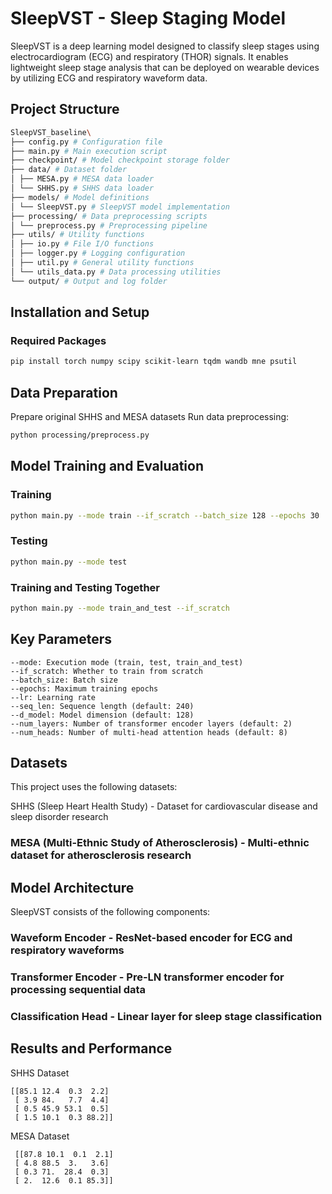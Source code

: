# SleepVST - Sleep Staging Model

SleepVST is a deep learning model designed to classify sleep stages using electrocardiogram (ECG) and respiratory (THOR) signals. It enables lightweight sleep stage analysis that can be deployed on wearable devices by utilizing ECG and respiratory waveform data.

## Project Structure
```bash
SleepVST_baseline\
├── config.py # Configuration file 
├── main.py # Main execution script 
├── checkpoint/ # Model checkpoint storage folder 
├── data/ # Dataset folder 
│ ├── MESA.py # MESA data loader 
│ └── SHHS.py # SHHS data loader 
├── models/ # Model definitions 
│ └── SleepVST.py # SleepVST model implementation 
├── processing/ # Data preprocessing scripts 
│ └── preprocess.py # Preprocessing pipeline 
├── utils/ # Utility functions 
│ ├── io.py # File I/O functions 
│ ├── logger.py # Logging configuration 
│ ├── util.py # General utility functions 
│ └── utils_data.py # Data processing utilities 
└── output/ # Output and log folder
```

## Installation and Setup

### Required Packages

```bash
pip install torch numpy scipy scikit-learn tqdm wandb mne psutil
```

## Data Preparation
Prepare original SHHS and MESA datasets
Run data preprocessing:
```bash
python processing/preprocess.py
```

## Model Training and Evaluation
### Training
```bash
python main.py --mode train --if_scratch --batch_size 128 --epochs 30
```
### Testing
```bash
python main.py --mode test
```
### Training and Testing Together
```bash
python main.py --mode train_and_test --if_scratch
```

## Key Parameters
```
--mode: Execution mode (train, test, train_and_test)
--if_scratch: Whether to train from scratch
--batch_size: Batch size
--epochs: Maximum training epochs
--lr: Learning rate
--seq_len: Sequence length (default: 240)
--d_model: Model dimension (default: 128)
--num_layers: Number of transformer encoder layers (default: 2)
--num_heads: Number of multi-head attention heads (default: 8)
```
## Datasets
This project uses the following datasets:

 SHHS (Sleep Heart Health Study) - Dataset for cardiovascular disease and sleep disorder research
### MESA (Multi-Ethnic Study of Atherosclerosis) - Multi-ethnic dataset for atherosclerosis research
## Model Architecture
SleepVST consists of the following components:

### Waveform Encoder - ResNet-based encoder for ECG and respiratory waveforms
### Transformer Encoder - Pre-LN transformer encoder for processing sequential data
### Classification Head - Linear layer for sleep stage classification
## Results and Performance
SHHS Dataset
```
[[85.1 12.4  0.3  2.2]
 [ 3.9 84.   7.7  4.4]
 [ 0.5 45.9 53.1  0.5]
 [ 1.5 10.1  0.3 88.2]]
```

MESA Dataset
```
 [[87.8 10.1  0.1  2.1]
 [ 4.8 88.5  3.   3.6]
 [ 0.3 71.  28.4  0.3]
 [ 2.  12.6  0.1 85.3]]
```